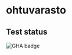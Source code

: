 # ohtuvarasto

## Test status

![GHA badge](https://github.com/lkauria/ohtuvarasto/workflows/CI/badge.svg)
